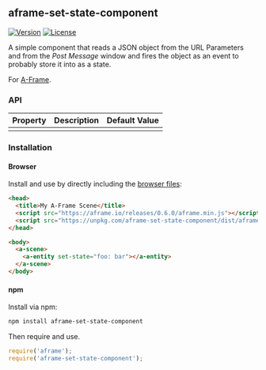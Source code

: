 ## aframe-set-state-component

[![Version](http://img.shields.io/npm/v/aframe-set-state-component.svg?style=flat-square)](https://npmjs.org/package/aframe-set-state-component)
[![License](http://img.shields.io/npm/l/aframe-set-state-component.svg?style=flat-square)](https://npmjs.org/package/aframe-set-state-component)

A simple component that reads a JSON object from the URL Parameters and from the _Post Message_ window and fires the object as an event to probably store it into as a state.

For [A-Frame](https://aframe.io).

### API

| Property | Description | Default Value |
| -------- | ----------- | ------------- |
|          |             |               |

### Installation

#### Browser

Install and use by directly including the [browser files](dist):

```html
<head>
  <title>My A-Frame Scene</title>
  <script src="https://aframe.io/releases/0.6.0/aframe.min.js"></script>
  <script src="https://unpkg.com/aframe-set-state-component/dist/aframe-set-state-component.min.js"></script>
</head>

<body>
  <a-scene>
    <a-entity set-state="foo: bar"></a-entity>
  </a-scene>
</body>
```

#### npm

Install via npm:

```bash
npm install aframe-set-state-component
```

Then require and use.

```js
require('aframe');
require('aframe-set-state-component');
```
